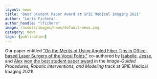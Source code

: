 ```yaml
---
layout: news
title: "Best Student Paper Award at SPIE Medical Imaging 2021"
author: "Loris Fichera"
author_handle: "lfichera"
image: /assets/images/news/default-news.png
category: news
tags: [publication]
---
```


Our paper entitled
["On the Merits of Using Angled Fiber Tips in Office-based Laser
Surgery of the Vocal Folds,"][5] co-authored by [Isabelle][2],
[Jesse][3], and [Alex][4] [won the best student paper award][1] in the
_Image-Guided Procedures, Robotic Interventions, and Modeling_ track
at SPIE Medical Imaging 2021!

[1]: https://spie.org/conferences-and-exhibitions/medical-imaging/2021-awards
[2]: /team/isabelle-chan
[3]: /team/jesse-dalmeida
[4]: /team/alex-chiluisa
[5]: papers/paper/spie-2021
